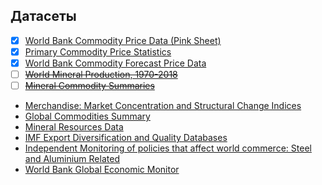 ## Датасеты
- [x] [World Bank Commodity Price Data (Pink Sheet)](https://public.knoema.com/fwozvye/world-bank-commodity-price-data-pink-sheet)
- [x] [Primary Commodity Price Statistics](https://public.knoema.com/nvoozfc/primary-commodity-price-statistics)
- [x] [World Bank Commodity Forecast Price Data](https://public.knoema.com/ztbgeff/world-bank-commodity-forecast-price-data-october-2024)
- [ ] ~~[World Mineral Production, 1970-2018](https://public.knoema.com/opomyfd/world-mineral-production-1970-2018)~~
- [ ] ~~[Mineral Commodity Summaries](https://public.knoema.com/rgvumdg/mineral-commodity-summaries)~~
- [Merchandise: Market Concentration and Structural Change Indices](https://public.knoema.com/rcbyefg/merchandise-market-concentration-and-structural-change-indices)
- [Global Commodities Summary](https://public.knoema.com/ikaygle/global-commodities-summary)
- [Mineral Resources Data](https://public.knoema.com/mhicblg/mineral-resources-data-mrds)
- [IMF Export Diversification and Quality Databases](https://public.knoema.com/vfcvtl/imf-export-diversification-and-quality-databases)
- [Independent Monitoring of policies that affect world commerce: Steel and Aluminium Related](https://public.knoema.com/oawffpg/independent-monitoring-of-policies-that-affect-world-commerce-steel-and-aluminium-related)
- [World Bank Global Economic Monitor](https://public.knoema.com/qhpqgye/world-bank-global-economic-monitor)
